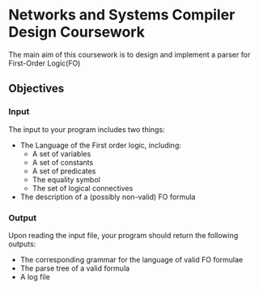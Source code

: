# Networks and Systems Compiler Design Coursework

The main aim of this coursework is to design and implement a parser for First-Order Logic(FO)

## Objectives

### Input

The input to your program includes two things:

- The Language of the First order logic, including:
  - A set of variables
  - A set of constants
  - A set of predicates
  - The equality symbol
  - The set of logical connectives
- The description of a (possibly non-valid) FO formula

### Output

Upon reading the input file, your program should return the following outputs:

- The corresponding grammar for the language of valid FO formulae
- The parse tree of a valid formula
- A log file
